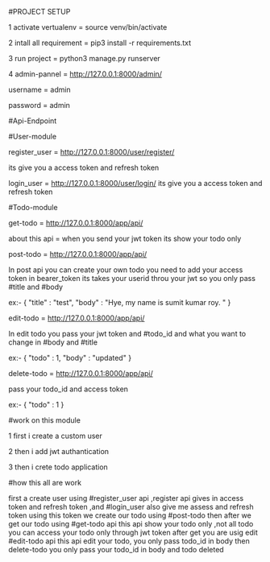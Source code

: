 #PROJECT SETUP

1 activate vertualenv = source venv/bin/activate

2 intall all requirement = pip3 install -r requirements.txt

3 run project = python3 manage.py runserver

4 admin-pannel = http://127.0.0.1:8000/admin/

username = admin

password = admin

#Api-Endpoint

#User-module

register_user = http://127.0.0.1:8000/user/register/

its give you a access token and refresh token

login_user = http://127.0.0.1:8000/user/login/ its give you a access token and refresh token

#Todo-module

get-todo = http://127.0.0.1:8000/app/api/

about this api = when you send your jwt token its show your todo only

post-todo = http://127.0.0.1:8000/app/api/

In post api you can create your own todo you need to add your access token in bearer_token its takes your userid throu your jwt so you only pass #title and #body

ex:- { "title" : "test", "body" : "Hye, my name is sumit kumar roy. " }

edit-todo = http://127.0.0.1:8000/app/api/

In edit todo you pass your jwt token and #todo_id and what you want to change in #body and #title

ex:- { "todo" : 1, "body" : "updated" }

delete-todo = http://127.0.0.1:8000/app/api/

pass your todo_id and access token

ex:- { "todo" : 1 }

#work on this module

1 first i create a custom user

2 then i add jwt authantication

3 then i crete todo application

#how this all are work

first a create user using #register_user api ,register api gives in access token and refresh token ,and #login_user also give me assess and refresh token using this token we create our todo using #post-todo then after we get our todo using #get-todo api this api show your todo only ,not all todo you can access your todo only through jwt token after get you are usig edit #edit-todo api this api edit your todo, you only pass todo_id in body then delete-todo you only pass your todo_id in body and todo deleted
